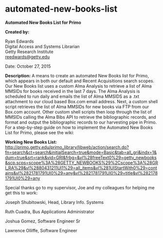 # automated-new-books-list
<strong>Automated New Books List for Primo</strong>

<strong>Created by:</strong> 

Ryan Edwards</br>
Digital Access and Systems Librarian</br>
Getty Research Institute</br>
reedwards@getty.edu</br>

Date: October 27, 2015

<strong>Description:</strong> A means to create an automated New Books list for Primo, which appears in both our default and Recent Acquisitions search scopes.  Our New Books list uses a custom Alma Analysis to retrieve a list of Alma MMSIDs for books received in the last 7 days.  The Alma Analysis is scheduled to run daily and emails the list of Alma MMSIDS as a .txt attachment to our cloud based Box.com email address.  Next, a custom shell script retrieves the list of Alma MMSIDs for new books via FTP from our Box.com account.  Other custom shell scripts then loop through the list of MMSIDs calling the Alma Bibs API to retrieve the bibliographic records, and format and output the bibliographic records to our harvesting pipe in Primo.  For a step-by-step guide on how to implement the Automated New Books List for Primo, please see the wiki: 

<strong>Working New Books List:</strong> http://primo.getty.edu/primo_library/libweb/action/search.do?fn=search&ct=search&initialSearch=true&mode=Basic&tab=all_gri&indx=1&dum=true&srt=rank&vid=GRI&frbg=&vl%28freeText0%29=getty_newbooks&scp.scps=scope%3A%28GETTY_NEWBOOKS%29%2Cscope%3A%28GRI_RA%29&vl%2880431211UI1%29=all_items&vl%281UIStartWith0%29=contains&vl%2821781791UI0%29=any&vl%2821781791UI0%29=title&vl%2821781791UI0%29=any 

Special thanks go to my supervisor, Joe and my colleagues for helping me get this to work:

Joseph Shubitowski, Head, Library Info. Systems

Ruth Cuadra, Bus Applications Administrator

Joshua Gomez, Software Engineer Sr

Lawrence Olliffe, Software Engineer
